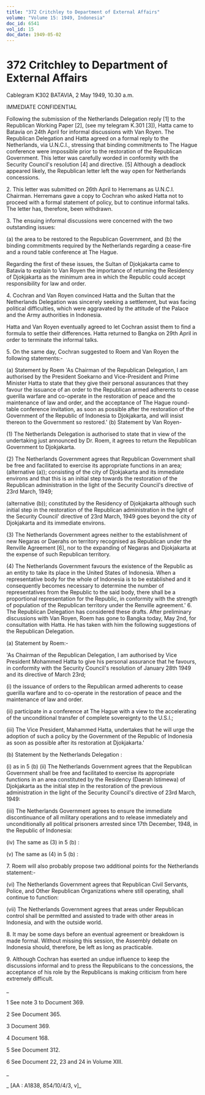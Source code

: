 ```yaml
---
title: "372 Critchley to Department of External Affairs"
volume: "Volume 15: 1949, Indonesia"
doc_id: 6541
vol_id: 15
doc_date: 1949-05-02
---
```


# 372 Critchley to Department of External Affairs

Cablegram K302 BATAVIA, 2 May 1949, 10.30 a.m.

IMMEDIATE CONFIDENTIAL

Following the submission of the Netherlands Delegation reply [1] to the Republican Working Paper [2], (see my telegram K.301 [3]), Hatta came to Batavia on 24th April for informal discussions with Van Royen. The Republican Delegation and Hatta agreed on a formal reply to the Netherlands, via U.N.C.I., stressing that binding commitments to The Hague conference were impossible prior to the restoration of the Republican Government. This letter was carefully worded in conformity with the Security Council's resolution [4] and directive. [5] Although a deadlock appeared likely, the Republican letter left the way open for Netherlands concessions.

2\. This letter was submitted on 26th April to Herremans as U.N.C.I. Chairman. Herremans gave a copy to Cochran who asked Hatta not to proceed with a formal statement of policy, but to continue informal talks. The letter has, therefore, been withdrawn.

3\. The ensuing informal discussions were concerned with the two outstanding issues:

(a) the area to be restored to the Republican Government, and (b) the binding commitments required by the Netherlands regarding a cease-fire and a round table conference at The Hague.

Regarding the first of these issues, the Sultan of Djokjakarta came to Batavia to explain to Van Royen the importance of returning the Residency of Djokjakarta as the minimum area in which the Republic could accept responsibility for law and order.

4\. Cochran and Van Royen convinced Hatta and the Sultan that the Netherlands Delegation was sincerely seeking a settlement, but was facing political difficulties, which were aggravated by the attitude of the Palace and the Army authorities in Indonesia.

Hatta and Van Royen eventually agreed to let Cochran assist them to find a formula to settle their differences. Hatta returned to Bangka on 29th April in order to terminate the informal talks.

5\. On the same day, Cochran suggested to Roem and Van Royen the following statements:-

(a) Statement by Roem 'As Chairman of the Republican Delegation, I am authorised by the President Soekarno and Vice-President and Prime Minister Hatta to state that they give their personal assurances that they favour the issuance of an order to the Republican armed adherents to cease guerilla warfare and co-operate in the restoration of peace and the maintenance of law and order, and the acceptance of The Hague round-table conference invitation, as soon as possible after the restoration of the Government of the Republic of Indonesia to Djokjakarta, and will insist thereon to the Government so restored.' (b) Statement by Van Royen-

(1) The Netherlands Delegation is authorised to state that in view of the undertaking just announced by Dr. Roem, it agrees to return the Republican Government to Djokjakarta.

(2) The Netherlands Government agrees that Republican Government shall be free and facilitated to exercise its appropriate functions in an area; (alternative (a)); consisting of the city of Djokjakarta and its immediate environs and that this is an initial step towards the restoration of the Republican administration in the light of the Security Council's directive of 23rd March, 1949;

(alternative (b)); constituted by the Residency of Djokjakarta although such initial step in the restoration of the Republican administration in the light of the Security Council' directive of 23rd March, 1949 goes beyond the city of Djokjakarta and its immediate environs.

(3) The Netherlands Government agrees neither to the establishment of new Negaras or Daerahs on territory recognised as Republican under the Renville Agreement [6], nor to the expanding of Negaras and Djokjakarta at the expense of such Republican territory.

(4) The Netherlands Government favours the existence of the Republic as an entity to take its place in the United States of Indonesia. When a representative body for the whole of Indonesia is to be established and it consequently becomes necessary to determine the number of representatives from the Republic to the said body, there shall be a proportional representation for the Republic, in conformity with the strength of population of the Republican territory under the Renville agreement.' 6. The Republican Delegation has considered these drafts. After preliminary discussions with Van Royen, Roem has gone to Bangka today, May 2nd, for consultation with Hatta. He has taken with him the following suggestions of the Republican Delegation.

(a) Statement by Roem:-

'As Chairman of the Republican Delegation, I am authorised by Vice President Mohammed Hatta to give his personal assurance that he favours, in conformity with the Security Council's resolution of January 28th 1949 and its directive of March 23rd;

(i) the issuance of orders to the Republican armed adherents to cease guerilla warfare and to co-operate in the restoration of peace and the maintenance of law and order.

(ii) participate in a conference at The Hague with a view to the accelerating of the unconditional transfer of complete sovereignty to the U.S.I.;

(iii) The Vice President, Mahammed Hatta, undertakes that he will urge the adoption of such a policy by the Government of the Republic of Indonesia as soon as possible after its restoration at Djokjakarta.'

(b) Statement by the Netherlands Delegation :

(i) as in 5 (b) (ii) The Netherlands Government agrees that the Republican Government shall be free and facilitated to exercise its appropriate functions in an area constituted by the Residency (Daerah Istimewa) of Djokjakarta as the initial step in the restoration of the previous administration in the light of the Security Council's directive of 23rd March, 1949:

(iii) The Netherlands Government agrees to ensure the immediate discontinuance of all military operations and to release immediately and unconditionally all political prisoners arrested since 17th December, 1948, in the Republic of Indonesia:

(iv) The same as (3) in 5 (b) :

(v) The same as (4) in 5 (b) :

7\. Roem will also probably propose two additional points for the Netherlands statement:-

(vi) The Netherlands Government agrees that Republican Civil Servants, Police, and Other Republican Organizations where still operating, shall continue to function:

(vii) The Netherlands Government agrees that areas under Republican control shall be permitted and assisted to trade with other areas in Indonesia, and with the outside world.

8\. It may be some days before an eventual agreement or breakdown is made formal. Without missing this session, the Assembly debate on Indonesia should, therefore, be left as long as practicable.

9\. Although Cochran has exerted an undue influence to keep the discussions informal and to press the Republicans to the concessions, the acceptance of his role by the Republicans is making criticism from here extremely difficult.

_

1 See note 3 to Document 369.

2 See Document 365.

3 Document 369.

4 Document 168.

5 See Document 312.

6 See Document 22, 23 and 24 in Volume XIII.

_

_ [AA : A1838, 854/10/4/3, v]_

